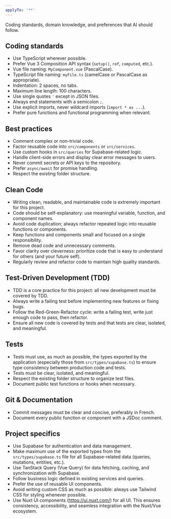 ```yaml
---
applyTo: '**'
---
```


Coding standards, domain knowledge, and preferences that AI should follow.

## Coding standards

- Use TypeScript wherever possible.
- Prefer Vue 3 Composition API syntax (`setup()`, `ref`, `computed`, etc.).
- Vue file naming: `MyComponent.vue` (PascalCase).
- TypeScript file naming: `myFile.ts` (camelCase or PascalCase as appropriate).
- Indentation: 2 spaces, no tabs.
- Maximum line length: 100 characters.
- Use single quotes `'` except in JSON files.
- Always end statements with a semicolon `;`.
- Use explicit imports, never wildcard imports (`import * as ...`).
- Prefer pure functions and functional programming when relevant.

## Best practices

- Comment complex or non-trivial code.
- Factor reusable code into `src/components` or `src/services`.
- Use custom hooks in `src/queries` for Supabase-related logic.
- Handle client-side errors and display clear error messages to users.
- Never commit secrets or API keys to the repository.
- Prefer `async/await` for promise handling.
- Respect the existing folder structure.

## Clean Code

- Writing clean, readable, and maintainable code is extremely important for this project.
- Code should be self-explanatory: use meaningful variable, function, and component names.
- Avoid code duplication; always refactor repeated logic into reusable functions or components.
- Keep functions and components small and focused on a single responsibility.
- Remove dead code and unnecessary comments.
- Favor clarity over cleverness: prioritize code that is easy to understand for others (and your future self).
- Regularly review and refactor code to maintain high quality standards.

## Test-Driven Development (TDD)

- TDD is a core practice for this project: all new development must be covered by TDD.
- Always write a failing test before implementing new features or fixing bugs.
- Follow the Red-Green-Refactor cycle: write a failing test, write just enough code to pass, then refactor.
- Ensure all new code is covered by tests and that tests are clear, isolated, and meaningful.

## Tests

- Tests must use, as much as possible, the types exported by the application (especially those from `src/types/supabase.ts`) to ensure type consistency between production code and tests.
- Tests must be clear, isolated, and meaningful.
- Respect the existing folder structure to organize test files.
- Document public test functions or hooks when necessary.

## Git & Documentation

- Commit messages must be clear and concise, preferably in French.
- Document every public function or component with a JSDoc comment.

## Project specifics

- Use Supabase for authentication and data management.
- Make maximum use of the exported types from the `src/types/supabase.ts` file for all Supabase-related data (queries, mutations, entities, etc.).
- Use TanStack Query (Vue Query) for data fetching, caching, and synchronization with Supabase.
- Follow business logic defined in existing services and queries.
- Prefer the use of reusable UI components.
- Avoid writing custom CSS as much as possible: always use Tailwind CSS for styling whenever possible.
- Use Nuxt UI components (https://ui.nuxt.com/) for all UI. This ensures consistency, accessibility, and seamless integration with the Nuxt/Vue ecosystem.
